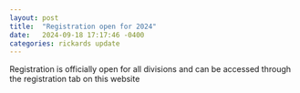 ```yaml
---
layout: post
title:  "Registration open for 2024"
date:   2024-09-18 17:17:46 -0400
categories: rickards update
---
```

Registration is officially open for all divisions and can be accessed through the registration tab on this website
